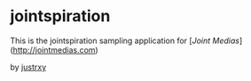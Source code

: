 # jointspiration

This is the jointspiration sampling application for [*Joint Medias*] (http://jointmedias.com)

by [justrxy](http://justrxy.com)
